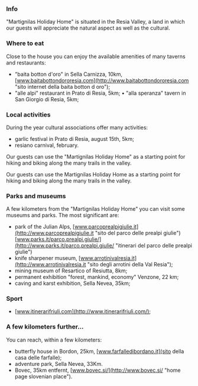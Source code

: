 ### Info

"Martignilas Holiday Home" is situated in the Resia Valley, a land in which our guests will appreciate the natural aspect as well as the cultural.

### Where to eat

Close to the house you can enjoy the available amenities of many taverns and restaurants:

* "baita botton d'oro" in Sella Carnizza, 10km, [www.baitabottondororesia.com](http://www.baitabottondororesia.com "sito internet della baita botton d oro");
* "alle alpi" restaurant in Prato di Resia, 5km;
• "alla speranza" tavern in San Giorgio di Resia, 5km;

### Local activities

During the year cultural associations offer many activities:

* garlic festival in Prato di Resia, august 15th, 5km;
* resiano carnival, february.

Our guests can use the "Martignilas Holiday Home" as a starting point for hiking and biking along the many trails in the valley.

Our guests  can use the Martignilas Holiday Home as a  starting point for hiking and biking along the many trails in the valley.

### Parks and museums

A few kilometers from the "Martignilas Holiday Home" you can visit some museums and parks. The most significant are:

* park of the Julian Alps, [www.parcoprealpigiulie.it](http://www.parcoprealpigiulie.it "sito del parco delle prealpi giulie") [www.parks.it/parco.prealpi.giulie/](http://www.parks.it/parco.prealpi.giulie/ "itinerari del parco delle prealpi giulie")
* knife sharpener museum, [www.arrotinivalresia.it](http://www.arrotinivalresia.it "sito degli arrotini della Val Resia");
* mining museum of Resartico of Resiutta, 8km;
* permanent exhibition "forest, mankind, economy" Venzone, 22 km;
* caving and karst exhibition, Sella Nevea, 35km;

### Sport

* [www.itinerarifriuli.com](http://www.itinerarifriuli.com/);

### A few kilometers further...

You can reach, within a few kilometers:

* butterfly house in Bordon, 25km, [www.farfalledibordano.it](sito della casa delle farfalle);
* adventure park, Sella Nevea, 33Km.
* Bovec, 35km entfernt, [www.bovec.si/](http://www.bovec.si/ "home page slovenian place").
